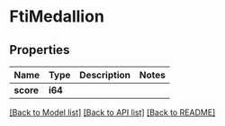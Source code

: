 # FtiMedallion

## Properties
Name | Type | Description | Notes
------------ | ------------- | ------------- | -------------
**score** | **i64** |  | 

[[Back to Model list]](../README.md#documentation-for-models) [[Back to API list]](../README.md#documentation-for-api-endpoints) [[Back to README]](../README.md)


